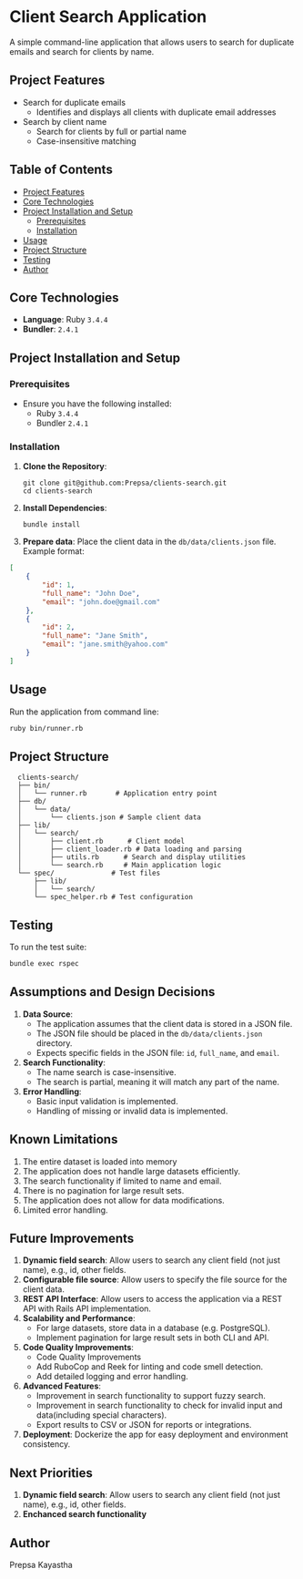 # Client Search Application

A simple command-line application that allows users to search for duplicate emails and search for clients by name.

## Project Features

- Search for duplicate emails
    - Identifies and displays all clients with duplicate email addresses
- Search by client name
    - Search for clients by full or partial name
    - Case-insensitive matching

## Table of Contents

- [Project Features](##project-features)
- [Core Technologies](##core-technologies)
- [Project Installation and Setup](##project-installation-and-setup)
  - [Prerequisites](###prerequisites)
  - [Installation](###installation)
- [Usage](##usage)
- [Project Structure](##project-structure)
- [Testing](##testing)
- [Author](##author)

## Core Technologies

- **Language**: Ruby `3.4.4`
- **Bundler**: `2.4.1`

## Project Installation and Setup

### Prerequisites
- Ensure you have the following installed:
  - Ruby `3.4.4`
  - Bundler `2.4.1`

### Installation

1. **Clone the Repository**:
   ```
   git clone git@github.com:Prepsa/clients-search.git
   cd clients-search
   ```

2. **Install Dependencies**:
   ```
   bundle install
   ```

3. **Prepare data**:
Place the client data in the `db/data/clients.json` file.
Example format:
```json
[
    {
        "id": 1,
        "full_name": "John Doe",
        "email": "john.doe@gmail.com"
    },
    {
        "id": 2,
        "full_name": "Jane Smith",
        "email": "jane.smith@yahoo.com"
    }
]
```

## Usage
Run the application from command line:
```bash
ruby bin/runner.rb
```

## Project Structure
```
  clients-search/
  ├── bin/
  │   └── runner.rb       # Application entry point
  ├── db/
  │   └── data/
  │       └── clients.json # Sample client data
  ├── lib/
  │   └── search/
  │       ├── client.rb      # Client model
  │       ├── client_loader.rb # Data loading and parsing
  │       ├── utils.rb      # Search and display utilities
  │       └── search.rb     # Main application logic
  └── spec/              # Test files
      ├── lib/
      │   └── search/
      └── spec_helper.rb # Test configuration
```
## Testing
To run the test suite:
```bash
bundle exec rspec
```

## Assumptions and Design Decisions
1. **Data Source**:
   - The application assumes that the client data is stored in a JSON file.
   - The JSON file should be placed in the `db/data/clients.json` directory.
   - Expects specific fields in the JSON file: `id`, `full_name`, and `email`.
2. **Search Functionality**:
   - The name search is case-insensitive.
   - The search is partial, meaning it will match any part of the name.
3. **Error Handling**:
   - Basic input validation is implemented.
   - Handling of missing or invalid data is implemented.

## Known Limitations
1. The entire dataset is loaded into memory
2. The application does not handle large datasets efficiently.
3. The search functionality if limited to name and email.
4. There is no pagination for large result sets.
5. The application does not allow for data modifications.
6. Limited error handling.

## Future Improvements
1. **Dynamic field search**: Allow users to search any client field (not just name), e.g., id, other fields.
2. **Configurable file source**: Allow users to specify the file source for the client data.
3. **REST API Interface**: Allow users to access the application via a REST API with Rails API implementation.
4. **Scalability and Performance**:
   - For large datasets, store data in a database (e.g. PostgreSQL).
   - Implement pagination for large result sets in both CLI and API.
5. **Code Quality Improvements**:
   - Code Quality Improvements
   - Add RuboCop and Reek for linting and code smell detection.
   - Add detailed logging and error handling.
6. **Advanced Features**:
   - Improvement in search functionality to support fuzzy search.
   - Improvement in search functionality to check for invalid input and data(including special characters).
   - Export results to CSV or JSON for reports or integrations.
7. **Deployment**: Dockerize the app for easy deployment and environment consistency.

## Next Priorities
1. **Dynamic field search**: Allow users to search any client field (not just name), e.g., id, other fields.
2. **Enchanced search functionality**

## Author
Prepsa Kayastha
